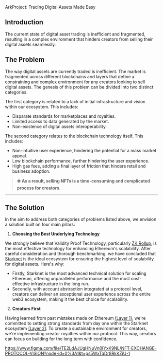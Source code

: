 ArkProject: Trading Digital Assets Made Easy

## Introduction

The current state of digital asset trading is inefficient and fragmented, resulting in a complex environment that hinders creators from selling their digital assets seamlessly.

## The Problem

The way digital assets are currently traded is inefficient. The market is fragmented across different blockchains and layers that define a constraining and complex environment for any creators looking to sell digital assets. The genesis of this problem can be divided into two distinct categories.

The first category is related to a lack of initial infrastructure and vision within our ecosystem. This includes:

- Disparate standards for marketplaces and royalties.
- Limited access to data generated by the market.
- Non-existence of digital assets interoperability.

The second category relates to the blockchain technology itself. This includes:

- Non-intuitive user experience, hindering the potential for a mass market appeal.
- Low blockchain performance, further hindering the user experience.
- High gas fees, adding a final layer of friction that hinders retail and business adoption.

> ⛔ **As a result, selling NFTs is a time-consuming and complicated process for creators.**

---

## The Solution

In the aim to address both categories of problems listed above, we envision a solution built on four main pillars:

1. **Choosing the Best Underlying Technology**

We strongly believe that Validity Proof Technology, particularly [ZK Rollup](https://ethereum.org/en/developers/docs/scaling/zk-rollups/), is the most effective technology for enhancing Ethereum's scalability. After careful consideration and thorough benchmarking, we have concluded that [Starknet](https://starkware.co/starknet/) is the ideal ecosystem for ensuring the highest level of scalability for digital assets. Here's why:

- Firstly, Starknet is the most advanced technical solution for scaling Ethereum, offering unparalleled performance and the most cost-effective infrastructure in the long run.
- Secondly, with account abstraction integrated at a protocol level, creators can deliver an exceptional user experience across the entire web3 ecosystem, making it the best choice for scalability.

2. **Creators First**

Having learned from past mistakes made on Ethereum [(Layer 1)](https://ethereum.org/en/layer-2/), we're committed to setting strong standards from day one within the Starknet ecosystem [(Layer 2)](https://ethereum.org/en/layer-2/). To create a sustainable environment for creators, we're implementing creator royalties within our protocol. This way, creators can focus on building for the long term with confidence.

https://www.figma.com/file/TE2LdAJUgHNuVn0IYxK9NL/NFT-EXCHANGE-PROTOCOL-VISION?node-id=0%3A1&t=ps5WxTqDr8RkKZiU-1

